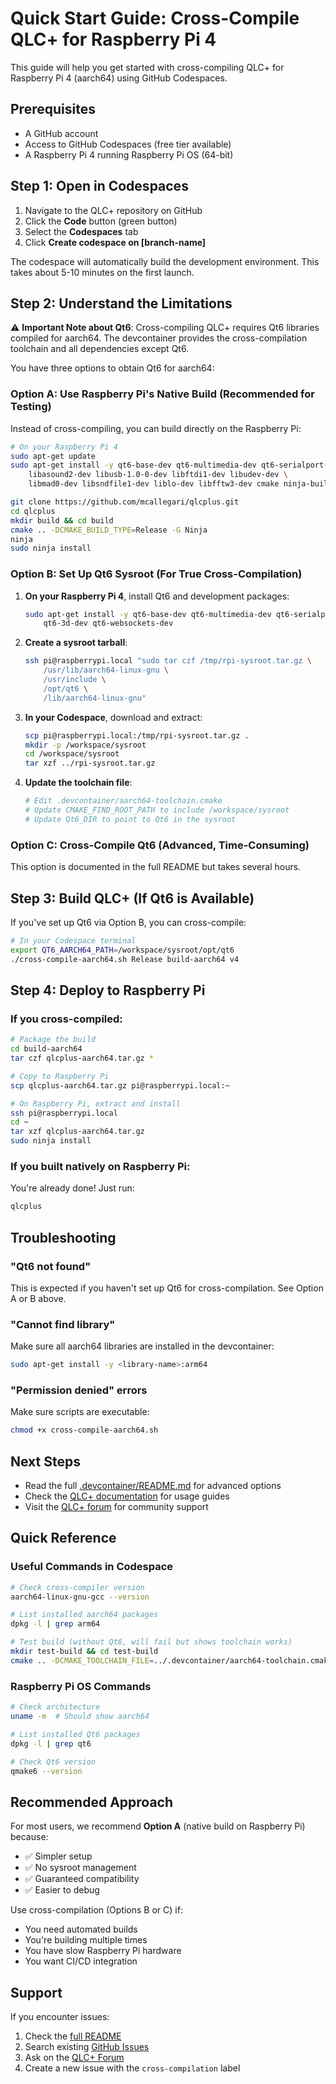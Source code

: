 # Quick Start Guide: Cross-Compile QLC+ for Raspberry Pi 4

This guide will help you get started with cross-compiling QLC+ for Raspberry Pi 4 (aarch64) using GitHub Codespaces.

## Prerequisites

- A GitHub account
- Access to GitHub Codespaces (free tier available)
- A Raspberry Pi 4 running Raspberry Pi OS (64-bit)

## Step 1: Open in Codespaces

1. Navigate to the QLC+ repository on GitHub
2. Click the **Code** button (green button)
3. Select the **Codespaces** tab
4. Click **Create codespace on [branch-name]**

The codespace will automatically build the development environment. This takes about 5-10 minutes on the first launch.

## Step 2: Understand the Limitations

⚠️ **Important Note about Qt6**: Cross-compiling QLC+ requires Qt6 libraries compiled for aarch64. The devcontainer provides the cross-compilation toolchain and all dependencies except Qt6.

You have three options to obtain Qt6 for aarch64:

### Option A: Use Raspberry Pi's Native Build (Recommended for Testing)

Instead of cross-compiling, you can build directly on the Raspberry Pi:

```bash
# On your Raspberry Pi 4
sudo apt-get update
sudo apt-get install -y qt6-base-dev qt6-multimedia-dev qt6-serialport-dev \
    libasound2-dev libusb-1.0-0-dev libftdi1-dev libudev-dev \
    libmad0-dev libsndfile1-dev liblo-dev libfftw3-dev cmake ninja-build

git clone https://github.com/mcallegari/qlcplus.git
cd qlcplus
mkdir build && cd build
cmake .. -DCMAKE_BUILD_TYPE=Release -G Ninja
ninja
sudo ninja install
```

### Option B: Set Up Qt6 Sysroot (For True Cross-Compilation)

1. **On your Raspberry Pi 4**, install Qt6 and development packages:
   ```bash
   sudo apt-get install -y qt6-base-dev qt6-multimedia-dev qt6-serialport-dev \
       qt6-3d-dev qt6-websockets-dev
   ```

2. **Create a sysroot tarball**:
   ```bash
   ssh pi@raspberrypi.local "sudo tar czf /tmp/rpi-sysroot.tar.gz \
       /usr/lib/aarch64-linux-gnu \
       /usr/include \
       /opt/qt6 \
       /lib/aarch64-linux-gnu"
   ```

3. **In your Codespace**, download and extract:
   ```bash
   scp pi@raspberrypi.local:/tmp/rpi-sysroot.tar.gz .
   mkdir -p /workspace/sysroot
   cd /workspace/sysroot
   tar xzf ../rpi-sysroot.tar.gz
   ```

4. **Update the toolchain file**:
   ```bash
   # Edit .devcontainer/aarch64-toolchain.cmake
   # Update CMAKE_FIND_ROOT_PATH to include /workspace/sysroot
   # Update Qt6_DIR to point to Qt6 in the sysroot
   ```

### Option C: Cross-Compile Qt6 (Advanced, Time-Consuming)

This option is documented in the full README but takes several hours.

## Step 3: Build QLC+ (If Qt6 is Available)

If you've set up Qt6 via Option B, you can cross-compile:

```bash
# In your Codespace terminal
export QT6_AARCH64_PATH=/workspace/sysroot/opt/qt6
./cross-compile-aarch64.sh Release build-aarch64 v4
```

## Step 4: Deploy to Raspberry Pi

### If you cross-compiled:

```bash
# Package the build
cd build-aarch64
tar czf qlcplus-aarch64.tar.gz *

# Copy to Raspberry Pi
scp qlcplus-aarch64.tar.gz pi@raspberrypi.local:~

# On Raspberry Pi, extract and install
ssh pi@raspberrypi.local
cd ~
tar xzf qlcplus-aarch64.tar.gz
sudo ninja install
```

### If you built natively on Raspberry Pi:

You're already done! Just run:
```bash
qlcplus
```

## Troubleshooting

### "Qt6 not found"

This is expected if you haven't set up Qt6 for cross-compilation. See Option A or B above.

### "Cannot find library"

Make sure all aarch64 libraries are installed in the devcontainer:
```bash
sudo apt-get install -y <library-name>:arm64
```

### "Permission denied" errors

Make sure scripts are executable:
```bash
chmod +x cross-compile-aarch64.sh
```

## Next Steps

- Read the full [.devcontainer/README.md](.devcontainer/README.md) for advanced options
- Check the [QLC+ documentation](https://docs.qlcplus.org/) for usage guides
- Visit the [QLC+ forum](https://www.qlcplus.org/forum/) for community support

## Quick Reference

### Useful Commands in Codespace

```bash
# Check cross-compiler version
aarch64-linux-gnu-gcc --version

# List installed aarch64 packages
dpkg -l | grep arm64

# Test build (without Qt6, will fail but shows toolchain works)
mkdir test-build && cd test-build
cmake .. -DCMAKE_TOOLCHAIN_FILE=../.devcontainer/aarch64-toolchain.cmake
```

### Raspberry Pi OS Commands

```bash
# Check architecture
uname -m  # Should show aarch64

# List installed Qt6 packages
dpkg -l | grep qt6

# Check Qt6 version
qmake6 --version
```

## Recommended Approach

For most users, we recommend **Option A** (native build on Raspberry Pi) because:
- ✅ Simpler setup
- ✅ No sysroot management
- ✅ Guaranteed compatibility
- ✅ Easier to debug

Use cross-compilation (Options B or C) if:
- You need automated builds
- You're building multiple times
- You have slow Raspberry Pi hardware
- You want CI/CD integration

## Support

If you encounter issues:
1. Check the [full README](.devcontainer/README.md)
2. Search existing [GitHub Issues](https://github.com/mcallegari/qlcplus/issues)
3. Ask on the [QLC+ Forum](https://www.qlcplus.org/forum/)
4. Create a new issue with the `cross-compilation` label
